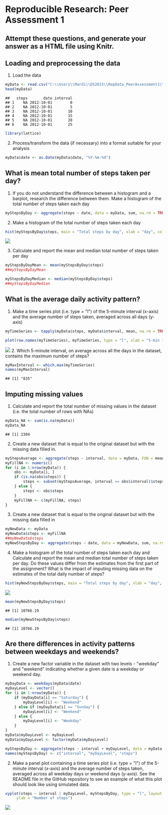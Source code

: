 # Reproducible Research: Peer Assessment 1
## Attempt these questions, and generate your answer as a HTML file using Knitr.

## Loading and preprocessing the data

1. Load the data

```r
myData <- read.csv("C:\\Users\\Mardi\\DS2015\\RepData_PeerAssessment1\\activity.csv",header=TRUE, sep = ",")
head(myData)
```

```
##   steps       date interval
## 1    NA 2012-10-01        0
## 2    NA 2012-10-01        5
## 3    NA 2012-10-01       10
## 4    NA 2012-10-01       15
## 5    NA 2012-10-01       20
## 6    NA 2012-10-01       25
```

```r
library(lattice)
```

2. Process/transform the data (if necessary) into a format suitable for your analysis

```r
myData$date <- as.Date(myData$date, "%Y-%m-%d")
```
## What is mean total number of steps taken per day?

1. If you do not understand the difference between a histogram and a barplot, research the difference between them. Make a histogram of the total number of steps taken each day

```r
myStepsByDay <- aggregate(steps ~ date, data = myData, sum, na.rm = TRUE)
```
2. Make a histogram of the total number of steps taken each day

```r
hist(myStepsByDay$steps, main = "Total steps by day", xlab = "day", col = "blue")
```

![](PA1_template_files/figure-html/unnamed-chunk-4-1.png) 

3. Calculate and report the mean and median total number of steps taken per day

```r
myStepsByDayMean <- mean(myStepsByDay$steps)
##myStepsByDayMean

myStepsByDayMedian <- median(myStepsByDay$steps)
##myStepsByDayMedian
```

## What is the average daily activity pattern?

1. Make a time series plot (i.e. type = "l") of the 5-minute interval (x-axis) and the average number of steps taken, averaged across all days (y-axis)

```r
myTimeSeries <- tapply(myData$steps, myData$interval, mean, na.rm = TRUE)

plot(row.names(myTimeSeries), myTimeSeries, type = "l", xlab = "5-min interval", ylab = "Average across all Days", main = "Average number of steps taken", col = "blue")
```

![](PA1_template_files/figure-html/unnamed-chunk-6-1.png) 
2. Which 5-minute interval, on average across all the days in the dataset, contains the maximum number of steps?

```r
myMaxInterval <- which.max(myTimeSeries)
names(myMaxInterval)
```

```
## [1] "835"
```

## Imputing missing values

1. Calculate and report the total number of missing values in the dataset (i.e. the total number of rows with NAs)

```r
myData_NA <- sum(is.na(myData))
myData_NA
```

```
## [1] 2304
```

2. Create a new dataset that is equal to the original dataset but with the missing data filled in.

```r
myStepsAverage <- aggregate(steps ~ interval, data = myData, FUN = mean)
myFillNA <- numeric()
for (i in 1:nrow(myData)) {
    obs <- myData[i, ]
    if (is.na(obs$steps)) {
        steps <- subset(myStepsAverage, interval == obs$interval)$steps
    } else {
        steps <- obs$steps
    }
    myFillNA <- c(myFillNA, steps)
}
```

3. Create a new dataset that is equal to the original dataset but with the missing data filled in

```r
myNewData <- myData
myNewData$steps <- myFillNA
##myNewData$steps
myNewStepsByDay <- aggregate(steps ~ date, data = myNewData, sum, na.rm = TRUE)
```

4. Make a histogram of the total number of steps taken each day and Calculate and report the mean and median total number of steps taken per day. Do these values differ from the estimates from the first part of the assignment? What is the impact of imputing missing data on the estimates of the total daily number of steps?

```r
hist(myNewStepsByDay$steps, main = "Total steps by day", xlab = "day", col = "red")
```

![](PA1_template_files/figure-html/unnamed-chunk-11-1.png) 

```r
mean(myNewStepsByDay$steps)
```

```
## [1] 10766.19
```

```r
median(myNewStepsByDay$steps)
```

```
## [1] 10766.19
```

## Are there differences in activity patterns between weekdays and weekends?

1. Create a new factor variable in the dataset with two levels - "weekday" and "weekend" indicating whether a given date is a weekday or weekend day.

```r
myDayData <- weekdays(myData$date)
myDayLevel <- vector()
for (i in 1:nrow(myData)) {
    if (myDayData[i] == "Saturday") {
        myDayLevel[i] <- "Weekend"
    } else if (myDayData[i] == "Sunday") {
        myDayLevel[i] <- "Weekend"
    } else {
        myDayLevel[i] <- "Weekday"
    }
}
myData$myDayLevel <- myDayLevel
myData$myDayLevel <- factor(myData$myDayLevel)

myStepsByDay <- aggregate(steps ~ interval + myDayLevel, data = myData, mean)
names(myStepsByDay) <- c("interval", "myDayLevel", "steps")
```

2. Make a panel plot containing a time series plot (i.e. type = "l") of the 5-minute interval (x-axis) and the average number of steps taken, averaged across all weekday days or weekend days (y-axis). See the README file in the GitHub repository to see an example of what this plot should look like using simulated data.

```r
xyplot(steps ~ interval | myDayLevel, myStepsByDay, type = "l", layout = c(1, 2), xlab = "Interval", 
     ylab = "Number of steps")
```

![](PA1_template_files/figure-html/unnamed-chunk-13-1.png) 
